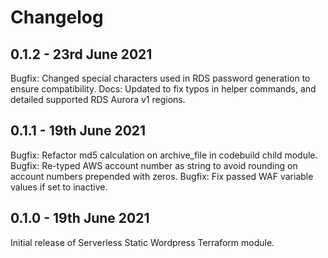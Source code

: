 # Changelog

## 0.1.2 - 23rd June 2021

Bugfix: Changed special characters used in RDS password generation to ensure compatibility.
Docs: Updated to fix typos in helper commands, and detailed supported RDS Aurora v1 regions.

## 0.1.1 - 19th June 2021

Bugfix: Refactor md5 calculation on archive_file in codebuild child module.
Bugfix: Re-typed AWS account number as string to avoid rounding on account numbers prepended with zeros.
Bugfix: Fix passed WAF variable values if set to inactive.

## 0.1.0 - 19th June 2021

Initial release of Serverless Static Wordpress Terraform module.
